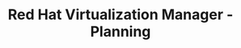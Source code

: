 ---
permalink: /product-documents/rhvm/nist-800-53/pl/
layout: control_family
title: Red Hat Virtualization Manager - Planning
category: Product Documents
lead: |
  Control responses for NIST 800-53 rev4.
subnav:
  data: components.rhvm.satisfies
  href: ['#%', control_key]
  text: control_key
product_info:
  name: Red Hat Virtualization Manager
  opencontrol_component: rhvm
  control_family_shorthand: PL
---